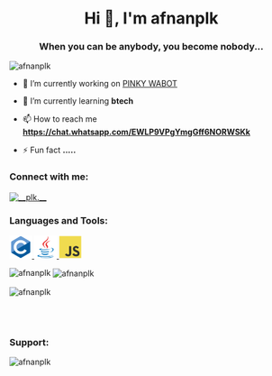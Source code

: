 <h1 align="center">Hi 👋, I'm afnanplk</h1>
<h3 align="center">When you can be anybody, you become nobody...</h3>

<p align="left"> <img src="https://komarev.com/ghpvc/?username=afnanplk&label=Profile%20views&color=0e75b6&style=flat" alt="afnanplk" /> </p>

- 🔭 I’m currently working on [PINKY WABOT](https://github.com/afnanplk/Pinky)

- 🌱 I’m currently learning **btech**

- 📫 How to reach me **https://chat.whatsapp.com/EWLP9VPgYmgGff6NORWSKk**

- ⚡ Fun fact **.....**

<h3 align="left">Connect with me:</h3>
<p align="left">
<a href="https://instagram.com/__plk.__" target="blank"><img align="center" src="https://raw.githubusercontent.com/rahuldkjain/github-profile-readme-generator/master/src/images/icons/Social/instagram.svg" alt="__plk.__" height="30" width="40" /></a>
</p>

<h3 align="left">Languages and Tools:</h3>
<p align="left"> <a href="https://www.cprogramming.com/" target="_blank" rel="noreferrer"> <img src="https://raw.githubusercontent.com/devicons/devicon/master/icons/c/c-original.svg" alt="c" width="40" height="40"/> </a> <a href="https://www.java.com" target="_blank" rel="noreferrer"> <img src="https://raw.githubusercontent.com/devicons/devicon/master/icons/java/java-original.svg" alt="java" width="40" height="40"/> </a> <a href="https://developer.mozilla.org/en-US/docs/Web/JavaScript" target="_blank" rel="noreferrer"> <img src="https://raw.githubusercontent.com/devicons/devicon/master/icons/javascript/javascript-original.svg" alt="javascript" width="40" height="40"/> </a> </p>


<p><img align="left" src="https://github-readme-stats.vercel.app/api/top-langs?username=afnanplk&show_icons=true&locale=en&layout=compact" alt="afnanplk" /></p>

<p>&nbsp;<img align="center" src="https://github-readme-stats.vercel.app/api?username=afnanplk&show_icons=true&locale=en" alt="afnanplk" /></p>

<p><img align="center" src="https://github-readme-streak-stats.herokuapp.com/?user=afnanplk&" alt="afnanplk" /></p><br><br>


<h3 align="left">Support:</h3>
<p><a href="https://www.buymeacoffee.com/afnanplk"> <img align="left" src="https://cdn.buymeacoffee.com/buttons/v2/default-yellow.png" height="50" width="210" alt="afnanplk" /></a></p>
